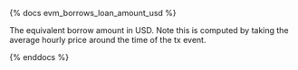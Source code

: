 {% docs evm_borrows_loan_amount_usd %}

The equivalent borrow amount in USD. Note this is computed by taking the average hourly price around the time of the tx event.

{% enddocs %}
